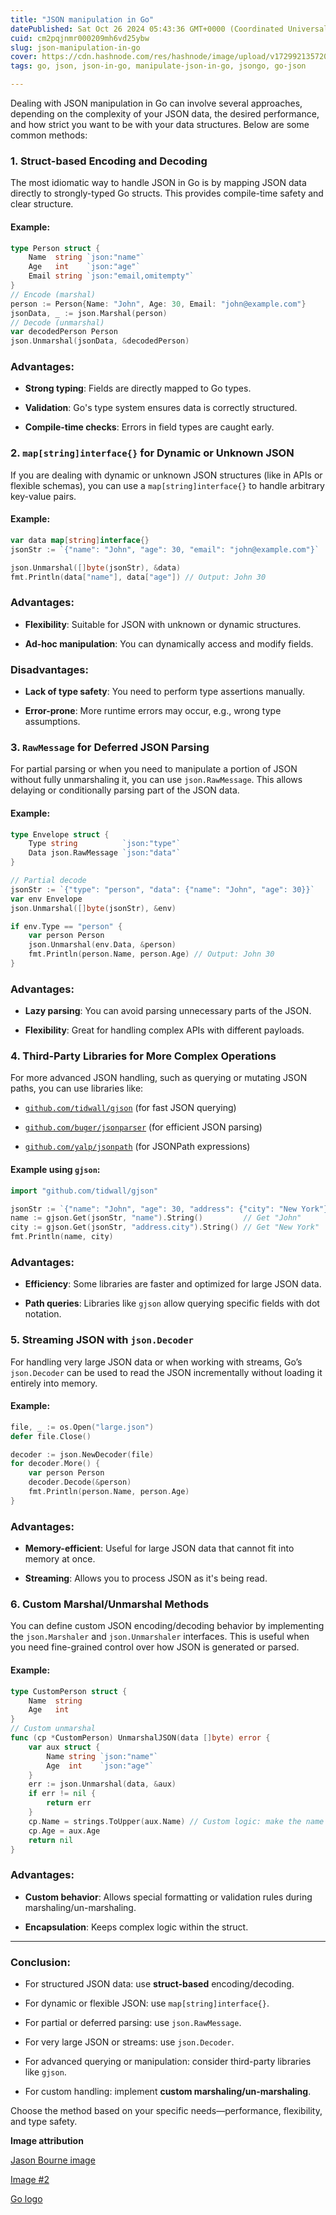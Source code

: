 ```yaml
---
title: "JSON manipulation in Go"
datePublished: Sat Oct 26 2024 05:43:36 GMT+0000 (Coordinated Universal Time)
cuid: cm2pqjnmr000209mh6vd25ybw
slug: json-manipulation-in-go
cover: https://cdn.hashnode.com/res/hashnode/image/upload/v1729921357207/325a7575-5afa-4b85-9d5d-6a7ceaf6ea81.png
tags: go, json, json-in-go, manipulate-json-in-go, jsongo, go-json

---
```


Dealing with JSON manipulation in Go can involve several approaches, depending on the complexity of your JSON data, the desired performance, and how strict you want to be with your data structures. Below are some common methods:

### 1\. **Struct-based Encoding and Decoding**

The most idiomatic way to handle JSON in Go is by mapping JSON data directly to strongly-typed Go structs. This provides compile-time safety and clear structure.

#### Example:

```go
type Person struct {
    Name  string `json:"name"`
    Age   int    `json:"age"`
    Email string `json:"email,omitempty"`
}
// Encode (marshal)
person := Person{Name: "John", Age: 30, Email: "john@example.com"}
jsonData, _ := json.Marshal(person)
// Decode (unmarshal)
var decodedPerson Person
json.Unmarshal(jsonData, &decodedPerson)
```

### Advantages:

* **Strong typing**: Fields are directly mapped to Go types.
    
* **Validation**: Go's type system ensures data is correctly structured.
    
* **Compile-time checks**: Errors in field types are caught early.
    

### 2\. `map[string]interface{}` for Dynamic or Unknown JSON

If you are dealing with dynamic or unknown JSON structures (like in APIs or flexible schemas), you can use a `map[string]interface{}` to handle arbitrary key-value pairs.

#### Example:

```go
var data map[string]interface{}
jsonStr := `{"name": "John", "age": 30, "email": "john@example.com"}`

json.Unmarshal([]byte(jsonStr), &data)
fmt.Println(data["name"], data["age"]) // Output: John 30
```

### Advantages:

* **Flexibility**: Suitable for JSON with unknown or dynamic structures.
    
* **Ad-hoc manipulation**: You can dynamically access and modify fields.
    

### Disadvantages:

* **Lack of type safety**: You need to perform type assertions manually.
    
* **Error-prone**: More runtime errors may occur, e.g., wrong type assumptions.
    

### 3\. `RawMessage` for Deferred JSON Parsing

For partial parsing or when you need to manipulate a portion of JSON without fully unmarshaling it, you can use `json.RawMessage`. This allows delaying or conditionally parsing part of the JSON data.

#### Example:

```go
type Envelope struct {
    Type string          `json:"type"`
    Data json.RawMessage `json:"data"`
}

// Partial decode
jsonStr := `{"type": "person", "data": {"name": "John", "age": 30}}`
var env Envelope
json.Unmarshal([]byte(jsonStr), &env)

if env.Type == "person" {
    var person Person
    json.Unmarshal(env.Data, &person)
    fmt.Println(person.Name, person.Age) // Output: John 30
}
```

### Advantages:

* **Lazy parsing**: You can avoid parsing unnecessary parts of the JSON.
    
* **Flexibility**: Great for handling complex APIs with different payloads.
    

### 4\. **Third-Party Libraries for More Complex Operations**

For more advanced JSON handling, such as querying or mutating JSON paths, you can use libraries like:

* [`github.com/tidwall/gjson`](http://github.com/tidwall/gjson) (for fast JSON querying)
    
* [`github.com/buger/jsonparser`](http://github.com/buger/jsonparser) (for efficient JSON parsing)
    
* [`github.com/yalp/jsonpath`](http://github.com/yalp/jsonpath) (for JSONPath expressions)
    

#### Example using `gjson`:

```go
import "github.com/tidwall/gjson"

jsonStr := `{"name": "John", "age": 30, "address": {"city": "New York"}}`
name := gjson.Get(jsonStr, "name").String()         // Get "John"
city := gjson.Get(jsonStr, "address.city").String() // Get "New York"
fmt.Println(name, city)
```

### Advantages:

* **Efficiency**: Some libraries are faster and optimized for large JSON data.
    
* **Path queries**: Libraries like `gjson` allow querying specific fields with dot notation.
    

### 5\. **Streaming JSON with** `json.Decoder`

For handling very large JSON data or when working with streams, Go’s `json.Decoder` can be used to read the JSON incrementally without loading it entirely into memory.

#### Example:

```go
file, _ := os.Open("large.json")
defer file.Close()

decoder := json.NewDecoder(file)
for decoder.More() {
    var person Person
    decoder.Decode(&person)
    fmt.Println(person.Name, person.Age)
}
```

### Advantages:

* **Memory-efficient**: Useful for large JSON data that cannot fit into memory at once.
    
* **Streaming**: Allows you to process JSON as it's being read.
    

### 6\. **Custom Marshal/Unmarshal Methods**

You can define custom JSON encoding/decoding behavior by implementing the `json.Marshaler` and `json.Unmarshaler` interfaces. This is useful when you need fine-grained control over how JSON is generated or parsed.

#### Example:

```go
type CustomPerson struct {
    Name  string
    Age   int
}
// Custom unmarshal
func (cp *CustomPerson) UnmarshalJSON(data []byte) error {
    var aux struct {
        Name string `json:"name"`
        Age  int    `json:"age"`
    }
    err := json.Unmarshal(data, &aux)
    if err != nil {
        return err
    }
    cp.Name = strings.ToUpper(aux.Name) // Custom logic: make the name uppercase
    cp.Age = aux.Age
    return nil
}
```

### Advantages:

* **Custom behavior**: Allows special formatting or validation rules during marshaling/un-marshaling.
    
* **Encapsulation**: Keeps complex logic within the struct.
    

---

### Conclusion:

* For structured JSON data: use **struct-based** encoding/decoding.
    
* For dynamic or flexible JSON: use `map[string]interface{}`.
    
* For partial or deferred parsing: use `json.RawMessage`.
    
* For very large JSON or streams: use `json.Decoder`.
    
* For advanced querying or manipulation: consider third-party libraries like `gjson`.
    
* For custom handling: implement **custom marshaling/un-marshaling**.
    

Choose the method based on your specific needs—performance, flexibility, and type safety.

**Image attribution**

[Jason Bourne image](https://www.google.com/url?sa=i&url=https%3A%2F%2Fscreenrant.com%2Fjason-bourne-movies-in-order%2F&psig=AOvVaw28eOUaBUvZ9Vg_0Hbs5oD-&ust=1730007671019000&source=images&cd=vfe&opi=89978449&ved=0CBQQjRxqFwoTCLCWsveqq4kDFQAAAAAdAAAAABAE)

[Image #2](https://www.freepik.com/free-vector/boss-manipulating-employee_902031.htm#fromView=search&page=1&position=1&uuid=fee08083-c645-47b1-9ef8-5be3d038cde4)

[Go logo](https://en.wikipedia.org/wiki/Go_%28programming_language%29#/media/File:Go_Logo_Blue.svg)